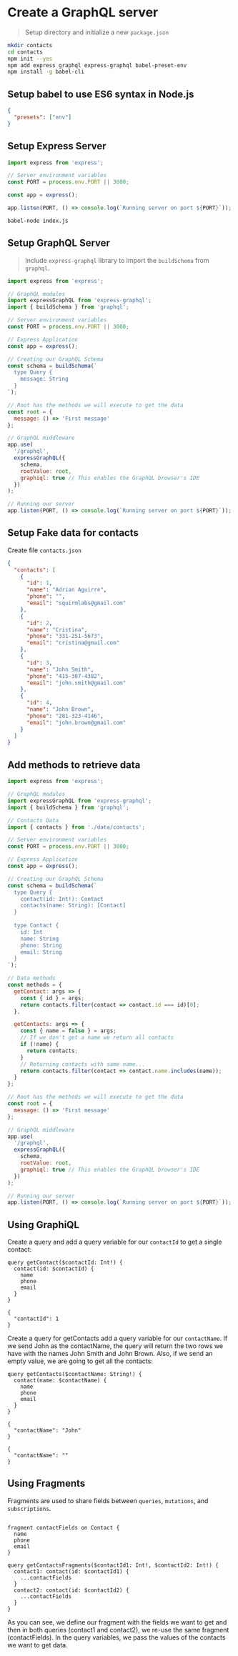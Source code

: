 # Create a GraphQL server

> Setup directory and initialize a new `package.json`

```bash
mkdir contacts
cd contacts
npm init --yes
npm add express graphql express-graphql babel-preset-env
npm install -g babel-cli
```

## Setup babel to use ES6 syntax in Node.js

```json
{
  "presets": ["env"]
}
```

## Setup Express Server

```js
import express from 'express';

// Server environment variables
const PORT = process.env.PORT || 3000;

const app = express();

app.listen(PORT, () => console.log(`Running server on port ${PORT}`));
```

```bash
babel-node index.js
```

## Setup GraphQL Server

> Include `express-graphql` library to import the `buildSchema` from `graphql`.

```js
import express from 'express';

// GraphQL modules
import expressGraphQL from 'express-graphql';
import { buildSchema } from 'graphql';

// Server environment variables
const PORT = process.env.PORT || 3000;

// Express Application
const app = express();

// Creating our GraphQL Schema
const schema = buildSchema(`
  type Query {
    message: String
  }
`);

// Root has the methods we will execute to get the data
const root = {
  message: () => 'First message'
};

// GraphQL middleware
app.use(
  '/graphql',
  expressGraphQL({
    schema,
    rootValue: root,
    graphiql: true // This enables the GraphQL browser's IDE
  })
);

// Running our server
app.listen(PORT, () => console.log(`Running server on port ${PORT}`));
```

## Setup Fake data for contacts

Create file `contacts.json`

```json
{
  "contacts": [
    {
      "id": 1,
      "name": "Adrian Aguirre",
      "phone": "",
      "email": "squirmlabs@gmail.com"
    },
    {
      "id": 2,
      "name": "Cristina",
      "phone": "331-251-5673",
      "email": "cristina@gmail.com"
    },
    {
      "id": 3,
      "name": "John Smith",
      "phone": "415-307-4382",
      "email": "john.smith@gmail.com"
    },
    {
      "id": 4,
      "name": "John Brown",
      "phone": "281-323-4146",
      "email": "john.brown@gmail.com"
    }
  ]
}

```

## Add methods to retrieve data

```js
import express from 'express';

// GraphQL modules
import expressGraphQL from 'express-graphql';
import { buildSchema } from 'graphql';

// Contacts Data
import { contacts } from './data/contacts';

// Server environment variables
const PORT = process.env.PORT || 3000;

// Express Application
const app = express();

// Creating our GraphQL Schema
const schema = buildSchema(`
  type Query {
    contact(id: Int!): Contact
    contacts(name: String): [Contact]
  }
  
  type Contact {
    id: Int
    name: String
    phone: String
    email: String
  }
`);

// Data methods
const methods = {
  getContact: args => {
    const { id } = args;
    return contacts.filter(contact => contact.id === id)[0];
  },

  getContacts: args => {
    const { name = false } = args;
    // If we don't get a name we return all contacts
    if (!name) {
      return contacts;
    }
    // Returning contacts with same name...
    return contacts.filter(contact => contact.name.includes(name));
  }
};

// Root has the methods we will execute to get the data
const root = {
  message: () => 'First message'
};

// GraphQL middleware
app.use(
  '/graphql',
  expressGraphQL({
    schema,
    rootValue: root,
    graphiql: true // This enables the GraphQL browser's IDE
  })
);

// Running our server
app.listen(PORT, () => console.log(`Running server on port ${PORT}`));
```

## Using GraphiQL

Create a query and add a query variable for our `contactId` to get a single contact:

```gql
query getContact($contactId: Int!) {
  contact(id: $contactId) {
    name
    phone
    email
  }
}
```

```query variables
{
  "contactId": 1
}
```

Create a query for getContacts add a query variable for our `contactName`. If we send John as the contactName, the query will return the two rows we
have with the names John Smith and John Brown. Also, if we send an empty value, we are going to get all the contacts:

```gql
query getContacts($contactName: String!) {
  contact(name: $contactName) {
    name
    phone
    email
  }
}
```

```query variables
{
  "contactName": "John"
}
```

```query variables
{
  "contactName": ""
}
```

## Using Fragments

Fragments are used to share fields between `queries`, `mutations`, and `subscriptions`.


```gql

fragment contactFields on Contact {
  name
  phone
  email
}

query getContactsFragments($contactId1: Int!, $contactId2: Int!) {
  contact1: contact(id: $contactId1) {
    ...contactFields
  }
  contact2: contact(id: $contactId2) {
    ...contactFields
  }
}

```

As you can see, we define our fragment with the fields we want to get and then in both queries (contact1 and contact2), we re-use the same fragment (contactFields). In the query variables, we pass the values of the contacts we want to get data.